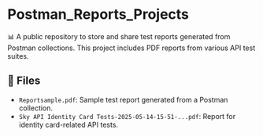 # Postman_Reports_Projects

📊 A public repository to store and share test reports generated from Postman collections. This project includes PDF reports from various API test suites.

## 📁 Files

- `Reportsample.pdf`: Sample test report generated from a Postman collection.
- `Sky API Identity Card Tests-2025-05-14-15-51-...pdf`: Report for identity card-related API tests.
